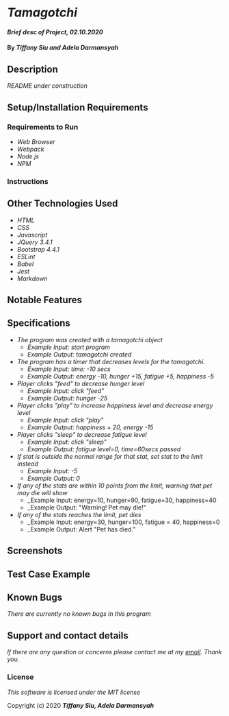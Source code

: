 # _Tamagotchi_

#### _Brief desc of Project, 02.10.2020_

#### By _**Tiffany Siu and Adela Darmansyah**_

## Description

_README under construction_
<!-- _Detailed desc w/ purpose/usage, what does, motivation to create, why exists, other info for users/developers to have_ -->

## Setup/Installation Requirements

### Requirements to Run
* _Web Browser_
* _Webpack_
* _Node.js_
* _NPM_

### Instructions

<!-- *This page may be viewed by:*

1. Download and install Node.js from the [official website](https://nodejs.org/en/download/)
2. Clone the [repository](https://github.com/TSiu88/beep-boop.git) from my [GitHub page](https://github.com/TSiu88)
3. Use a command line/Bash to move to the project directory with `cd into-project-directory`
4. Run `npm install` to get all dependencies. 
5. Run `npm run start` to start up the program -->

<!-- _This page may be viewed by cloning the [repository](https://github.com/TSiu88/beep-boop.git) from my [GitHub page](https://github.com/TSiu88) and opening the **index.html** file in any web browser._ -->

<!-- _Other things need to run like servers, databases, code, how to install and use program_ -->

## Other Technologies Used

* _HTML_
* _CSS_
* _Javascript_
* _JQuery 3.4.1_
* _Bootstrap 4.4.1_
* _ESLint_
* _Babel_
* _Jest_
* _Markdown_

## Notable Features
<!-- _features that make project stand out_ -->

## Specifications

* _The program was created with a tamagotchi object_
  * _Example Input: start program_
  * _Example Output: tamagotchi created_
* _The program has a timer that decreases levels for the tamagotchi._
  * _Example Input: time: -10 secs_
  * _Example Output: energy -10, hunger +15, fatigue +5, happiness -5_
* _Player clicks "feed" to decrease hunger level_
  * _Example Input: click "feed"_
  * _Example Output: hunger -25_
* _Player clicks "play" to increase happiness level and decrease energy level_
  * _Example Input: click "play"_
  * _Example Output: happiness + 20, energy -15_
* _Player clicks "sleep" to decrease fatigue level_
  * _Example Input: click "sleep"_
  * _Example Output: fatigue level=0, time=60secs passed_
* _If stat is outside the normal range for that stat, set stat to the limit instead_
  * _Example Input: -5_
  * _Example Output: 0_
* _If any of the stats are within 10 points from the limit, warning that pet may die will show_
  * _Example Input: energy=10, hunger=90, fatigue=30, happiness=40
  * _Example Output: "Warning! Pet may die!"
* _If any of the stats reaches the limit, pet dies_
  * _Example Input: energy=30, hunger=100, fatigue = 40, happiness=0
  * _Example Output: Alert "Pet has died."

## Screenshots

<!-- _Here is a snippet of what the input looks like:_

![Snippet of input fields](img/snippet1.png)

_Here is a preview of what the output looks like:_

![Snippet of output box](img/snippet2.png) -->

<!-- _{Show pictures using ![alt text](image.jpg), show what library does as concisely as possible but don't need to explain how project solves problem from `code`_ -->

## Test Case Example
<!-- _Tests are done through Jest and are run from the command line prompt with `npm test`._
_Some example tests:_
![Snippet of an example test](img/tester1.png)

![Snippet of an example result](img/tester2.png) -->
<!-- _describe and show how to run tests with `code` examples}_ -->

## Known Bugs

_There are currently no known bugs in this program_

## Support and contact details

_If there are any question or concerns please contact me at my [email](mailto:tsiu88@gmail.com). Thank you._

### License

*This software is licensed under the MIT license*

Copyright (c) 2020 **_Tiffany Siu, Adela Darmansyah_**
